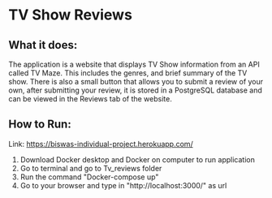 # TV Show Reviews

## What it does:
The application is a website that displays TV Show information from an API called TV Maze. This includes the genres, and brief summary of the TV show.
There is also a small button that allows you to submit a review of your own, after submitting your review, it is stored in a PostgreSQL database and can be viewed in the Reviews tab of the website.

## How to Run:

Link: https://biswas-individual-project.herokuapp.com/

1. Download Docker desktop and Docker on computer to run application
2. Go to terminal and go to Tv_reviews folder
3. Run the command "Docker-compose up"
4. Go to your browser and type in "http://localhost:3000/" as url


